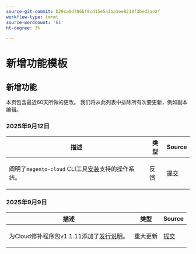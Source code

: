 ```yaml
---
source-git-commit: b29ca0d786bf8cd15e5a3ba1ee8218f3bed2ae2f
workflow-type: tm+mt
source-wordcount: '61'
ht-degree: 3%

---
```

# 新增功能模板

## 新增功能

本页包含最近60天所做的更改。 我们将从此列表中排除所有次要更新，例如副本编辑。

### 2025年9月12日

<table style="table-layout:auto;">
  <thead>
    <tr>
      <th>描述</th>
      <th>类型</th>
      <th>Source</th>
    </tr>
  </thead>
  <tbody>
    <tr>
      <td><p>阐明了<code class="language-plaintext highlighter-rouge">magento-cloud</code> CLI工具<a href="https://experienceleague.adobe.com/zh-hans/docs/commerce-on-cloud/user-guide/dev-tools/cloud-cli/cloud-cli-overview">安装</a>支持的操作系统。</p>
</td>
      <td>
        反馈
      </td>
      <td><a href="https://github.com/AdobeDocs/commerce-on-cloud.en/commit/abae1d93c8e2a8cd9658c338835806f239c34464">提交</a></td>
    </tr>
  </tbody>
</table>

### 2025年9月9日

<table style="table-layout:auto;">
  <thead>
    <tr>
      <th>描述</th>
      <th>类型</th>
      <th>Source</th>
    </tr>
  </thead>
  <tbody>
    <tr>
      <td><p>为Cloud修补程序包v1.1.11添加了<a href="https://experienceleague.adobe.com/zh-hans/docs/commerce-on-cloud/user-guide/release-notes/cloud-patches">发行说明</a>。</p>
</td>
      <td>
        重大更新
      </td>
      <td><a href="https://github.com/AdobeDocs/commerce-on-cloud.en/commit/2b6f0790dbfb47472fd06db4a46e36c847873eb7">提交</a></td>
    </tr>
  </tbody>
</table>
